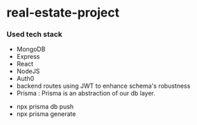 # real-estate-project

### Used tech stack

- MongoDB
- Express
- React
- NodeJS
- Auth0
- backend routes using JWT to enhance schema's robustness
- Prisma : Prisma is an abstraction of our db layer.
<!-- implement prisma with mongodb. for creating various components we will utilize maintained UI libary as needed -->

- npx prisma db push
- npx prisma generate
